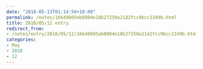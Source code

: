 ```yaml
---
date: "2018-05-13T01:14:56+10:00"
permalink: /notes/16649605eb8084e18b27250a21d2fcc9bcc1349b.html
title: 2018/05/12 entry
redirect_from:
- /notes/entry/2018/05/12/16649605eb8084e18b27250a21d2fcc9bcc1349b.html
categories:
- May
- 2018
- 12
---
```

